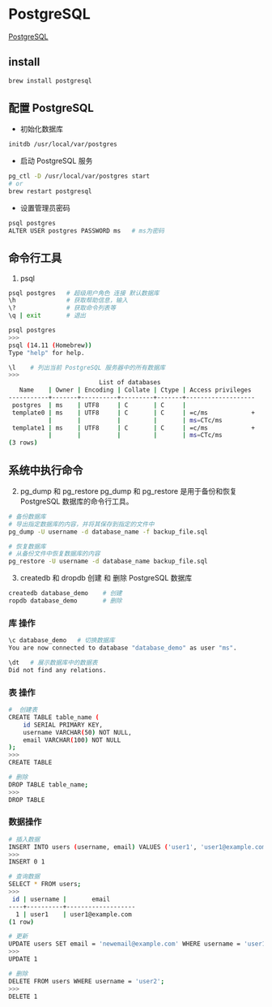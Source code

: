 # PostgreSQL

[PostgreSQL](https://www.postgresql.org/)

## install

```bash
brew install postgresql
```

## 配置 PostgreSQL

- 初始化数据库

```bash
initdb /usr/local/var/postgres
```

- 启动 PostgreSQL 服务

```bash
pg_ctl -D /usr/local/var/postgres start
# or
brew restart postgresql
```

- 设置管理员密码

```bash
psql postgres
ALTER USER postgres PASSWORD ms   # ms为密码
```

## 命令行工具

1. psql

```bash
psql postgres   # 超级用户角色 连接 默认数据库
\h              # 获取帮助信息，输入
\?              # 获取命令列表等
\q | exit       # 退出
```

```bash
psql postgres
>>>
psql (14.11 (Homebrew))
Type "help" for help.

\l    # 列出当前 PostgreSQL 服务器中的所有数据库
>>>
                         List of databases
   Name    | Owner | Encoding | Collate | Ctype | Access privileges
-----------+-------+----------+---------+-------+-------------------
 postgres  | ms    | UTF8     | C       | C     |
 template0 | ms    | UTF8     | C       | C     | =c/ms            +
           |       |          |         |       | ms=CTc/ms
 template1 | ms    | UTF8     | C       | C     | =c/ms            +
           |       |          |         |       | ms=CTc/ms
(3 rows)
```

## 系统中执行命令

2. pg_dump 和 pg_restore
   pg_dump 和 pg_restore 是用于备份和恢复 PostgreSQL 数据库的命令行工具。

```bash
# 备份数据库
# 导出指定数据库的内容，并将其保存到指定的文件中
pg_dump -U username -d database_name -f backup_file.sql

# 恢复数据库
# 从备份文件中恢复数据库的内容
pg_restore -U username -d database_name backup_file.sql
```

3. createdb 和 dropdb
   创建 和 删除 PostgreSQL 数据库

```bash
createdb database_demo    # 创建
ropdb database_demo       # 删除
```

### 库 操作

```bash
\c database_demo   # 切换数据库
You are now connected to database "database_demo" as user "ms".

\dt   # 展示数据库中的数据表
Did not find any relations.
```

### 表 操作

```bash
#  创建表
CREATE TABLE table_name (
    id SERIAL PRIMARY KEY,
    username VARCHAR(50) NOT NULL,
    email VARCHAR(100) NOT NULL
);
>>>
CREATE TABLE

# 删除
DROP TABLE table_name;
>>>
DROP TABLE
```

### 数据操作

```bash
# 插入数据
INSERT INTO users (username, email) VALUES ('user1', 'user1@example.com');
>>>
INSERT 0 1

# 查询数据
SELECT * FROM users;
>>>
 id | username |       email
----+----------+-------------------
  1 | user1    | user1@example.com
(1 row)

# 更新
UPDATE users SET email = 'newemail@example.com' WHERE username = 'user1';
>>>
UPDATE 1

# 删除
DELETE FROM users WHERE username = 'user2';
>>>
DELETE 1
```
